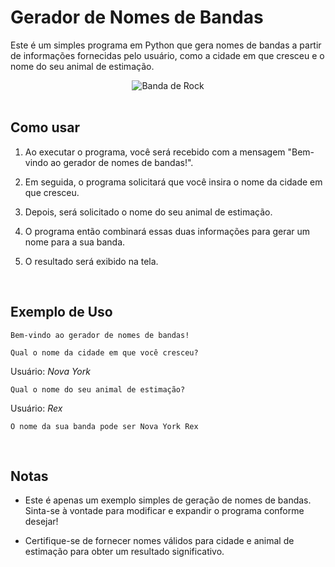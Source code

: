 # Gerador de Nomes de Bandas

Este é um simples programa em Python que gera nomes de bandas a partir de informações fornecidas pelo usuário, como a cidade em que cresceu e o nome do seu animal de estimação.

<div align="center">   <img src="https://i.pinimg.com/originals/c3/d7/59/c3d759f66c604c6729aaa3e4eb87b69b.gif" alt="Banda de Rock"> </div>

<br>

## Como usar

1. Ao executar o programa, você será recebido com a mensagem "Bem-vindo ao gerador de nomes de bandas!".

2. Em seguida, o programa solicitará que você insira o nome da cidade em que cresceu.

3. Depois, será solicitado o nome do seu animal de estimação.

4. O programa então combinará essas duas informações para gerar um nome para a sua banda.

5. O resultado será exibido na tela.

<br>

## Exemplo de Uso

```
Bem-vindo ao gerador de nomes de bandas!

Qual o nome da cidade em que você cresceu?
```
Usuário: *Nova York*

```
Qual o nome do seu animal de estimação?
```
Usuário: *Rex*

```
O nome da sua banda pode ser Nova York Rex
```

<br>

## Notas

- Este é apenas um exemplo simples de geração de nomes de bandas. Sinta-se à vontade para modificar e expandir o programa conforme desejar!

- Certifique-se de fornecer nomes válidos para cidade e animal de estimação para obter um resultado significativo.